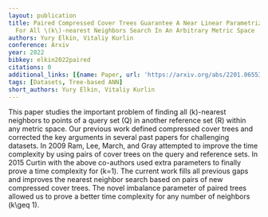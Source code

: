 ```yaml
---
layout: publication
title: Paired Compressed Cover Trees Guarantee A Near Linear Parametrized Complexity
  For All \(k\)-nearest Neighbors Search In An Arbitrary Metric Space
authors: Yury Elkin, Vitaliy Kurlin
conference: Arxiv
year: 2022
bibkey: elkin2022paired
citations: 0
additional_links: [{name: Paper, url: 'https://arxiv.org/abs/2201.06553'}]
tags: [Datasets, Tree-based ANN]
short_authors: Yury Elkin, Vitaliy Kurlin
---
```

This paper studies the important problem of finding all \(k\)-nearest neighbors
to points of a query set \(Q\) in another reference set \(R\) within any metric
space. Our previous work defined compressed cover trees and corrected the key
arguments in several past papers for challenging datasets. In 2009 Ram, Lee,
March, and Gray attempted to improve the time complexity by using pairs of
cover trees on the query and reference sets. In 2015 Curtin with the above
co-authors used extra parameters to finally prove a time complexity for \(k=1\).
The current work fills all previous gaps and improves the nearest neighbor
search based on pairs of new compressed cover trees. The novel imbalance
parameter of paired trees allowed us to prove a better time complexity for any
number of neighbors \(k\geq 1\).